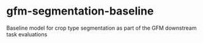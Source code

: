 # gfm-segmentation-baseline
Baseline model for crop type segmentation as part of the GFM downstream task evaluations
